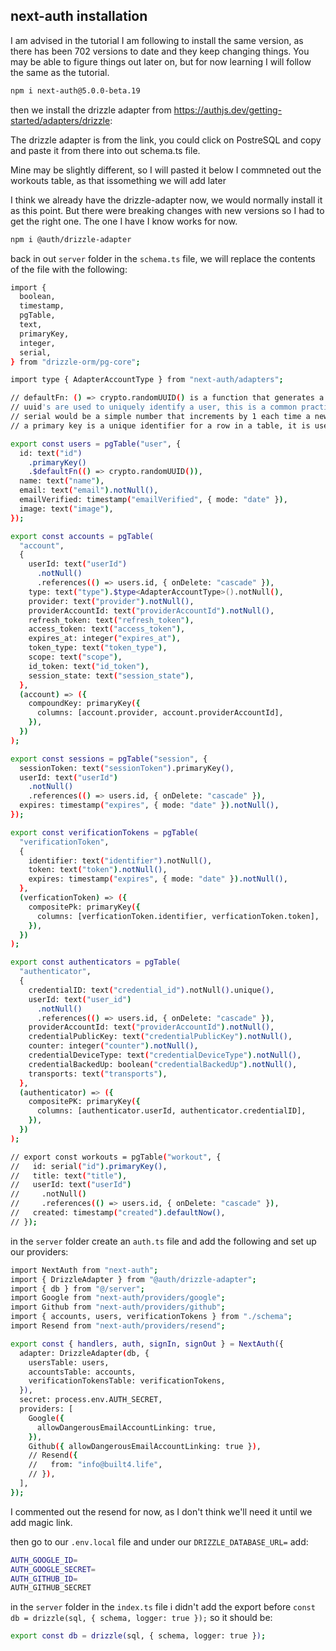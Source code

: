 ## next-auth installation

I am advised in the tutorial I am following to install the same version, as there has been 702 versions to date and they keep changing things. You may be able to figure things out later on, but for now learning I will follow the same as the tutorial.

```bash
npm i next-auth@5.0.0-beta.19
```

then we install the drizzle adapter from https://authjs.dev/getting-started/adapters/drizzle:

The drizzle adapter is from the link, you could click on PostreSQL and copy and paste it from there into out schema.ts file.

Mine may be slightly different, so I will pasted it below
I commneted out the workouts table, as that issomething we will add later

I think we already have the drizzle-adapter now, we would normally install it as this point. But there were breaking changes with new versions so I had to get the right one. The one I have I know works for now.

```bash
npm i @auth/drizzle-adapter
```

back in out `server` folder in the `schema.ts` file, we will replace the contents of the file with the following:

```bash
import {
  boolean,
  timestamp,
  pgTable,
  text,
  primaryKey,
  integer,
  serial,
} from "drizzle-orm/pg-core";

import type { AdapterAccountType } from "next-auth/adapters";

// defaultFn: () => crypto.randomUUID() is a function that generates a random UUID for the id column
// uuid's are used to uniquely identify a user, this is a common practice in databases, the id's are longer and harder to guess than a simple number, they use a combination of numbers and letters.
// serial would be a simple number that increments by 1 each time a new user is created, but we want more security so we use a UUID
// a primary key is a unique identifier for a row in a table, it is used to uniquely identify, it differs from a normal id in that it is unique and cannot be duplicated

export const users = pgTable("user", {
  id: text("id")
    .primaryKey()
    .$defaultFn(() => crypto.randomUUID()),
  name: text("name"),
  email: text("email").notNull(),
  emailVerified: timestamp("emailVerified", { mode: "date" }),
  image: text("image"),
});

export const accounts = pgTable(
  "account",
  {
    userId: text("userId")
      .notNull()
      .references(() => users.id, { onDelete: "cascade" }),
    type: text("type").$type<AdapterAccountType>().notNull(),
    provider: text("provider").notNull(),
    providerAccountId: text("providerAccountId").notNull(),
    refresh_token: text("refresh_token"),
    access_token: text("access_token"),
    expires_at: integer("expires_at"),
    token_type: text("token_type"),
    scope: text("scope"),
    id_token: text("id_token"),
    session_state: text("session_state"),
  },
  (account) => ({
    compoundKey: primaryKey({
      columns: [account.provider, account.providerAccountId],
    }),
  })
);

export const sessions = pgTable("session", {
  sessionToken: text("sessionToken").primaryKey(),
  userId: text("userId")
    .notNull()
    .references(() => users.id, { onDelete: "cascade" }),
  expires: timestamp("expires", { mode: "date" }).notNull(),
});

export const verificationTokens = pgTable(
  "verificationToken",
  {
    identifier: text("identifier").notNull(),
    token: text("token").notNull(),
    expires: timestamp("expires", { mode: "date" }).notNull(),
  },
  (verficationToken) => ({
    compositePk: primaryKey({
      columns: [verficationToken.identifier, verficationToken.token],
    }),
  })
);

export const authenticators = pgTable(
  "authenticator",
  {
    credentialID: text("credential_id").notNull().unique(),
    userId: text("user_id")
      .notNull()
      .references(() => users.id, { onDelete: "cascade" }),
    providerAccountId: text("providerAccountId").notNull(),
    credentialPublicKey: text("credentialPublicKey").notNull(),
    counter: integer("counter").notNull(),
    credentialDeviceType: text("credentialDeviceType").notNull(),
    credentialBackedUp: boolean("credentialBackedUp").notNull(),
    transports: text("transports"),
  },
  (authenticator) => ({
    compositePK: primaryKey({
      columns: [authenticator.userId, authenticator.credentialID],
    }),
  })
);

// export const workouts = pgTable("workout", {
//   id: serial("id").primaryKey(),
//   title: text("title"),
//   userId: text("userId")
//     .notNull()
//     .references(() => users.id, { onDelete: "cascade" }),
//   created: timestamp("created").defaultNow(),
// });

```

in the `server` folder create an `auth.ts` file and add the following and set up our providers:

```bash
import NextAuth from "next-auth";
import { DrizzleAdapter } from "@auth/drizzle-adapter";
import { db } from "@/server";
import Google from "next-auth/providers/google";
import Github from "next-auth/providers/github";
import { accounts, users, verificationTokens } from "./schema";
import Resend from "next-auth/providers/resend";

export const { handlers, auth, signIn, signOut } = NextAuth({
  adapter: DrizzleAdapter(db, {
    usersTable: users,
    accountsTable: accounts,
    verificationTokensTable: verificationTokens,
  }),
  secret: process.env.AUTH_SECRET,
  providers: [
    Google({
      allowDangerousEmailAccountLinking: true,
    }),
    Github({ allowDangerousEmailAccountLinking: true }),
    // Resend({
    //   from: "info@built4.life",
    // }),
  ],
});
```

I commented out the resend for now, as I don't think we'll need it until we add magic link.

then go to our `.env.local` file and under our `DRIZZLE_DATABASE_URL=` add:

```bash
AUTH_GOOGLE_ID=
AUTH_GOOGLE_SECRET=
AUTH_GITHUB_ID=
AUTH_GITHUB_SECRET
```

in the `server` folder in the `index.ts` file i didn't add the export before `const db = drizzle(sql, { schema, logger: true });` so it should be:

```bash
export const db = drizzle(sql, { schema, logger: true });
```

